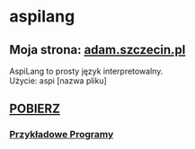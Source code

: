 # aspilang
## Moja strona: [adam.szczecin.pl](https://adam.szczecin.pl)

AspiLang to prosty język interpretowalny.  
Użycie: aspi [nazwa pliku]

##
## [POBIERZ](https://github.com/aspiranek/aspilang/releases)

### [Przykładowe Programy](https://github.com/aspiranek/aspilang/tree/main/examples)
